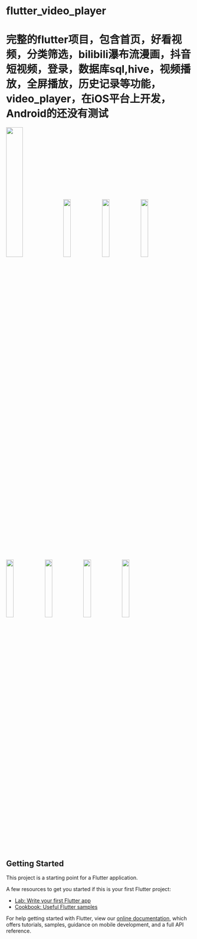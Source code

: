 # flutter_video_player

# 完整的flutter项目，包含首页，好看视频，分类筛选，bilibili瀑布流漫画，抖音短视频，登录，数据库sql,hive，视频播放，全屏播放，历史记录等功能，video_player，在iOS平台上开发，Android的还没有测试
<img src="https://user-images.githubusercontent.com/11499157/155688196-c0aca3d7-f582-47b4-a1f7-22123ac16e2f.png" width = "30%" height="30%">
<img src="https://user-images.githubusercontent.com/11499157/155687971-d8c36272-c501-4e31-8aca-7dbca2dabbef.png" width = "20%" height="20%">
<img src="https://user-images.githubusercontent.com/11499157/170849610-6fe37579-5772-4f45-a5a6-fb91d164209a.png" width = "20%" height="20%">
<img src="https://user-images.githubusercontent.com/11499157/169700441-c4e365eb-7af3-49f4-8acf-c7680931b92a.png" width = "20%" height="20%">
<img src="https://user-images.githubusercontent.com/11499157/169700462-4ef354ae-035f-44b7-978e-5cf03b7e5052.png" width = "20%" height="20%">
<img src="https://user-images.githubusercontent.com/11499157/155688007-dc6382d0-8af7-4cb0-b712-da798f5b3028.png" width = "20%" height="20%">
<img src="https://user-images.githubusercontent.com/11499157/155688139-45cd9968-1c5c-4322-943b-507333c721a2.png" width = "20%" height="20%">
<img src="https://user-images.githubusercontent.com/11499157/155688188-c8ff849a-4662-4074-ae28-03b21fcc726c.png" width = "20%" height="20%">


## Getting Started
This project is a starting point for a Flutter application.

A few resources to get you started if this is your first Flutter project:

- [Lab: Write your first Flutter app](https://flutter.dev/docs/get-started/codelab)
- [Cookbook: Useful Flutter samples](https://flutter.dev/docs/cookbook)

For help getting started with Flutter, view our
[online documentation](https://flutter.dev/docs), which offers tutorials,
samples, guidance on mobile development, and a full API reference.
